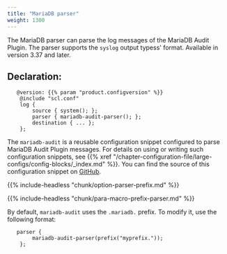 ```yaml
---
title: "MariaDB parser"
weight: 1300
---
```

<!-- DISCLAIMER: This file is based on the syslog-ng Open Source Edition documentation https://github.com/balabit/syslog-ng-ose-guides/commit/2f4a52ee61d1ea9ad27cb4f3168b95408fddfdf2 and is used under the terms of The syslog-ng Open Source Edition Documentation License. The file has been modified by Axoflow. -->

The MariaDB parser can parse the log messages of the MariaDB Audit Plugin. The parser supports the `syslog` output typess' format. Available in version 3.37 and later.


## Declaration:

```shell
   @version: {{% param "product.configversion" %}}
    @include "scl.conf"
    log {
        source { system(); };
        parser { mariadb-audit-parser(); };
        destination { ... };
    };
```


The `mariadb-audit` is a reusable configuration snippet configured to parse MariaDB Audit Plugin messages. For details on using or writing such configuration snippets, see {{% xref "/chapter-configuration-file/large-configs/config-blocks/_index.md" %}}. You can find the source of this configuration snippet on [GitHub](https://github.com/axoflow/axosyslog/blob/master/scl/mariadb/audit.conf).


{{% include-headless "chunk/option-parser-prefix.md" %}}

{{% include-headless "chunk/para-macro-prefix-parser.md" %}}

By default, `mariadb-audit` uses the `.mariadb.` prefix. To modify it, use the following format:

```shell
   parser {
        mariadb-audit-parser(prefix("myprefix."));
    };
```

